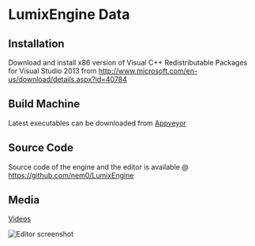 LumixEngine Data
================

Installation
------------
Download and install x86 version of Visual C++ Redistributable Packages for Visual Studio 2013 from
http://www.microsoft.com/en-us/download/details.aspx?id=40784

Build Machine
-----------
Latest executables can be downloaded from [Appveyor](https://ci.appveyor.com/project/nem0/lumixengine/build/artifacts)

Source Code
-----------
Source code of the engine and the editor is available @ https://github.com/nem0/LumixEngine

Media
-----------

[Videos](https://www.youtube.com/channel/UCtjtIy0ldsq-9siM1Gm_rXg)

![Editor screenshot](https://raw.githubusercontent.com/nem0/LumixEngine/master/docs/editor.png "Editor screenshot")
